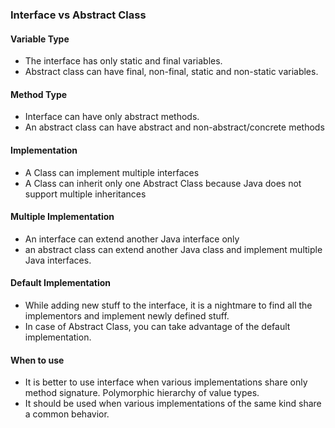 ### Interface vs Abstract Class
#### Variable Type
- The interface has only static and final variables.
- Abstract class can have final, non-final, static and non-static variables. 
#### Method Type
- Interface can have only abstract methods. 
- An abstract class can have abstract and non-abstract/concrete methods
#### Implementation
- A Class can implement multiple interfaces
- A Class can inherit only one Abstract Class because Java does not support multiple inheritances
#### Multiple Implementation
- An interface can extend another Java interface only
- an abstract class can extend another Java class and implement multiple Java interfaces.
#### Default Implementation
- While adding new stuff to the interface, it is a nightmare to find all the implementors and implement newly defined stuff.
- In case of Abstract Class, you can take advantage of the default implementation.
#### When to use
- It is better to use interface when various implementations share only method signature. Polymorphic hierarchy of value types.
- It should be used when various implementations of the same kind share a common behavior.
<!--stackedit_data:
eyJoaXN0b3J5IjpbLTU1NTc2NDU4MiwxNzk0OTY4NTIyXX0=
-->